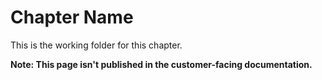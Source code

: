 # Chapter Name

This is the working folder for this chapter.

**Note: This page isn't published in the customer-facing documentation.**
